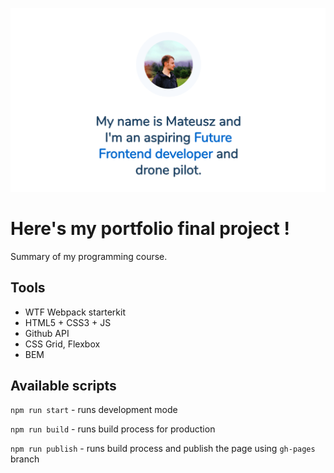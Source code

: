 ![cover](./public/og.png)

# Here's my portfolio final project !

Summary of my programming course.

## Tools

- WTF Webpack starterkit 
- HTML5 + CSS3 + JS
- Github API
- CSS Grid, Flexbox
- BEM 

## Available scripts

`npm run start` - runs development mode

`npm run build` - runs build process for production

`npm run publish` - runs build process and publish the page using `gh-pages` branch

